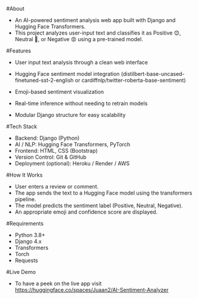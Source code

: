 #About
- An AI-powered sentiment analysis web app built with Django and Hugging Face Transformers.
- This project analyzes user-input text and classifies it as Positive 😊, Neutral 🤔, or Negative 😡 using a pre-trained model.

#Features
- User input text analysis through a clean web interface
- Hugging Face sentiment model integration (distilbert-base-uncased-finetuned-sst-2-english or cardiffnlp/twitter-roberta-base-sentiment)
- Emoji-based sentiment visualization
- Real-time inference without needing to retrain models

- Modular Django structure for easy scalability

#Tech Stack
- Backend: Django (Python)
- AI / NLP: Hugging Face Transformers, PyTorch
- Frontend: HTML, CSS (Bootstrap)
- Version Control: Git & GitHub
- Deployment (optional): Heroku / Render / AWS

#How It Works
- User enters a review or comment.
- The app sends the text to a Hugging Face model using the transformers pipeline.
- The model predicts the sentiment label (Positive, Neutral, Negative).
- An appropriate emoji and confidence score are displayed.

#Requirements
- Python 3.8+
- Django 4.x
- Transformers
- Torch
- Requests

#Live Demo
- To have a peek on the live app visit https://huggingface.co/spaces/Juaan2/AI-Sentiment-Analyzer
